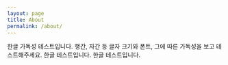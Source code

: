 ```yaml
---
layout: page
title: About
permalink: /about/
---
```


한글 가독성 테스트입니다. 행간, 자간 등 글자 크기와 폰트, 그에 따른 가독성을 보고 테스트해주세요. 한글 테스트입니다. 한글 테스트입니다.
